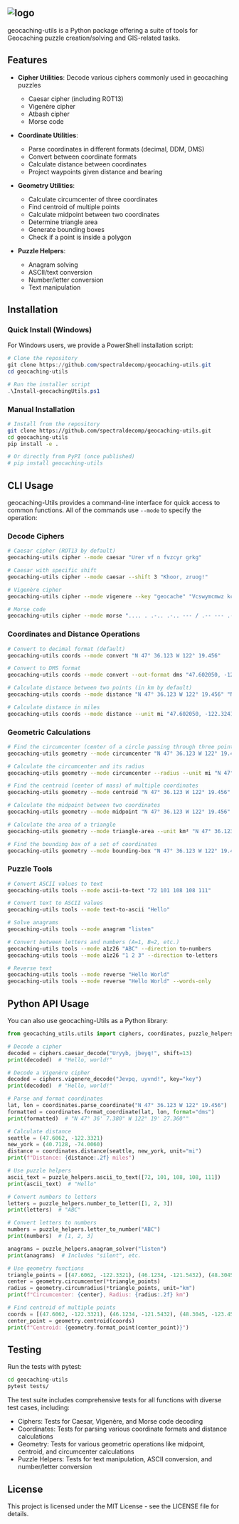 ![logo](https://github.com/spectraldecomp/geocaching-utils/blob/main/geocaching_utils/data/public/geocaching-utils-logo.png)
---
geocaching-utils is a Python package offering a suite of tools for Geocaching puzzle creation/solving and GIS-related tasks.

## Features

- **Cipher Utilities**: Decode various ciphers commonly used in geocaching puzzles
  - Caesar cipher (including ROT13)
  - Vigenère cipher
  - Atbash cipher
  - Morse code

- **Coordinate Utilities**:
  - Parse coordinates in different formats (decimal, DDM, DMS)
  - Convert between coordinate formats
  - Calculate distance between coordinates
  - Project waypoints given distance and bearing

- **Geometry Utilities**:
  - Calculate circumcenter of three coordinates
  - Find centroid of multiple points
  - Calculate midpoint between two coordinates
  - Determine triangle area
  - Generate bounding boxes
  - Check if a point is inside a polygon

- **Puzzle Helpers**:
  - Anagram solving
  - ASCII/text conversion
  - Number/letter conversion
  - Text manipulation

## Installation

### Quick Install (Windows)

For Windows users, we provide a PowerShell installation script:

```powershell
# Clone the repository
git clone https://github.com/spectraldecomp/geocaching-utils.git
cd geocaching-utils

# Run the installer script
.\Install-geocachingUtils.ps1
```

### Manual Installation

```bash
# Install from the repository
git clone https://github.com/spectraldecomp/geocaching-utils.git
cd geocaching-utils
pip install -e .

# Or directly from PyPI (once published)
# pip install geocaching-utils
```

## CLI Usage

geocaching-Utils provides a command-line interface for quick access to common functions. All of the commands use `--mode` to specify the operation:

### Decode Ciphers

```bash
# Caesar cipher (ROT13 by default)
geocaching-utils cipher --mode caesar "Urer vf n fvzcyr grkg"

# Caesar with specific shift
geocaching-utils cipher --mode caesar --shift 3 "Khoor, zruog!"

# Vigenère cipher
geocaching-utils cipher --mode vigenere --key "geocache" "Vcswymcmwz kc h ztwfvl"

# Morse code
geocaching-utils cipher --mode morse ".... . .-.. .-.. --- / .-- --- .-. .-.. -.."
```

### Coordinates and Distance Operations

```bash
# Convert to decimal format (default)
geocaching-utils coords --mode convert "N 47° 36.123 W 122° 19.456"

# Convert to DMS format
geocaching-utils coords --mode convert --out-format dms "47.602050, -122.324194"

# Calculate distance between two points (in km by default)
geocaching-utils coords --mode distance "N 47° 36.123 W 122° 19.456" "N 40° 42.768 W 074° 00.360"

# Calculate distance in miles
geocaching-utils coords --mode distance --unit mi "47.602050, -122.324194" "40.712800, -74.006000"
```

### Geometric Calculations

```bash
# Find the circumcenter (center of a circle passing through three points)
geocaching-utils geometry --mode circumcenter "N 47° 36.123 W 122° 19.456" "N 46° 12.345 W 121° 54.321" "N 48° 30.456 W 123° 45.789"

# Calculate the circumcenter and its radius
geocaching-utils geometry --mode circumcenter --radius --unit mi "N 47° 36.123 W 122° 19.456" "N 46° 12.345 W 121° 54.321" "N 48° 30.456 W 123° 45.789"

# Find the centroid (center of mass) of multiple coordinates
geocaching-utils geometry --mode centroid "N 47° 36.123 W 122° 19.456" "N 46° 12.345 W 121° 54.321" "N 48° 30.456 W 123° 45.789"

# Calculate the midpoint between two coordinates
geocaching-utils geometry --mode midpoint "N 47° 36.123 W 122° 19.456" "N 48° 30.456 W 123° 45.789"

# Calculate the area of a triangle
geocaching-utils geometry --mode triangle-area --unit km² "N 47° 36.123 W 122° 19.456" "N 46° 12.345 W 121° 54.321" "N 48° 30.456 W 123° 45.789"

# Find the bounding box of a set of coordinates
geocaching-utils geometry --mode bounding-box "N 47° 36.123 W 122° 19.456" "N 46° 12.345 W 121° 54.321" "N 48° 30.456 W 123° 45.789"
```

### Puzzle Tools

```bash
# Convert ASCII values to text
geocaching-utils tools --mode ascii-to-text "72 101 108 108 111"

# Convert text to ASCII values
geocaching-utils tools --mode text-to-ascii "Hello"

# Solve anagrams
geocaching-utils tools --mode anagram "listen"

# Convert between letters and numbers (A=1, B=2, etc.)
geocaching-utils tools --mode a1z26 "ABC" --direction to-numbers
geocaching-utils tools --mode a1z26 "1 2 3" --direction to-letters

# Reverse text
geocaching-utils tools --mode reverse "Hello World"
geocaching-utils tools --mode reverse "Hello World" --words-only
```

## Python API Usage

You can also use geocaching-Utils as a Python library:

```python
from geocaching_utils.utils import ciphers, coordinates, puzzle_helpers, geometry

# Decode a cipher
decoded = ciphers.caesar_decode("Uryyb, jbeyq!", shift=13)
print(decoded)  # "Hello, world!"

# Decode a Vigenère cipher
decoded = ciphers.vigenere_decode("Jevpq, uyvnd!", key="key")
print(decoded)  # "Hello, world!"

# Parse and format coordinates
lat, lon = coordinates.parse_coordinate("N 47° 36.123 W 122° 19.456")
formatted = coordinates.format_coordinate(lat, lon, format="dms")
print(formatted)  # "N 47° 36' 7.380" W 122° 19' 27.360""

# Calculate distance
seattle = (47.6062, -122.3321)
new_york = (40.7128, -74.0060)
distance = coordinates.distance(seattle, new_york, unit="mi")
print(f"Distance: {distance:.2f} miles")

# Use puzzle helpers
ascii_text = puzzle_helpers.ascii_to_text([72, 101, 108, 108, 111])
print(ascii_text)  # "Hello"

# Convert numbers to letters
letters = puzzle_helpers.number_to_letter([1, 2, 3])
print(letters)  # "ABC"

# Convert letters to numbers
numbers = puzzle_helpers.letter_to_number("ABC")
print(numbers)  # [1, 2, 3]

anagrams = puzzle_helpers.anagram_solver("listen")
print(anagrams)  # Includes "silent", etc.

# Use geometry functions
triangle_points = [(47.6062, -122.3321), (46.1234, -121.5432), (48.3045, -123.4578)]
center = geometry.circumcenter(*triangle_points)
radius = geometry.circumradius(*triangle_points, unit="km")
print(f"Circumcenter: {center}, Radius: {radius:.2f} km")

# Find centroid of multiple points
coords = [(47.6062, -122.3321), (46.1234, -121.5432), (48.3045, -123.4578), (45.5231, -122.6765)]
center_point = geometry.centroid(coords)
print(f"Centroid: {geometry.format_point(center_point)}")
```

## Testing

Run the tests with pytest:

```bash
cd geocaching-utils
pytest tests/
```

The test suite includes comprehensive tests for all functions with diverse test cases, including:
- Ciphers: Tests for Caesar, Vigenère, and Morse code decoding
- Coordinates: Tests for parsing various coordinate formats and distance calculations
- Geometry: Tests for various geometric operations like midpoint, centroid, and circumcenter calculations
- Puzzle Helpers: Tests for text manipulation, ASCII conversion, and number/letter conversion

## License

This project is licensed under the MIT License - see the LICENSE file for details.
